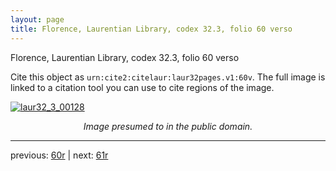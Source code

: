 ```yaml
---
layout: page
title: Florence, Laurentian Library, codex 32.3, folio 60 verso
---
```


Florence, Laurentian Library, codex 32.3, folio 60 verso

Cite this object as `urn:cite2:citelaur:laur32pages.v1:60v`.  The full image is linked to a citation tool you can use to cite regions of the image.

[![laur32_3_00128](http://www.homermultitext.org/iipsrv?IIIF=/project/homer/pyramidal/deepzoom/citelaur/laur32imgs/v1/laur32_3_00128.tif/full/800,/0/default.jpg)](http://www.homermultitext.org/ict2/?urn=urn:cite2:citelaur:laur32imgs.v1:laur32_3_00128) 

<p style="text-align: center; font-style: italic;">Image presumed to in the public domain.</p>

---

previous: [60r](../60r/) | next: [61r](../61r/)